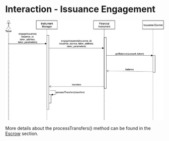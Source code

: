 # Interaction - Issuance Engagement

![](../../.gitbook/assets/interaction-issuance-engagement.jpg)

More details about the processTransfers\(\) method can be found in the [Escrow](../escrow/#issuance-escrow) section.

